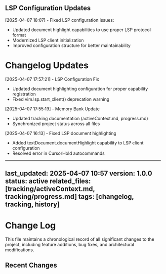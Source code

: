 ## LSP Configuration Updates
[2025-04-07 18:07] - Fixed LSP configuration issues:
- Updated document highlight capabilities to use proper LSP protocol format
- Modernized LSP client initialization
- Improved configuration structure for better maintainability


# Changelog Updates

[2025-04-07 17:57:21] - LSP Configuration Fix
- Updated document highlighting configuration for proper capability registration
- Fixed vim.lsp.start_client() deprecation warning


[2025-04-07 17:55:19] - Memory Bank Update
- Updated tracking documentation (activeContext.md, progress.md)
- Synchronized project status across all files


[2025-04-07 16:13] - Fixed LSP document highlighting
- Added textDocument.documentHighlight capability to LSP client configuration
- Resolved error in CursorHold autocommands


---
last_updated: 2025-04-07 10:57
version: 1.0.0
status: active
related_files: [tracking/activeContext.md, tracking/progress.md]
tags: [changelog, tracking, history]
---

# Change Log

This file maintains a chronological record of all significant changes to the project, including feature additions, bug fixes, and architectural modifications.

## Recent Changes
